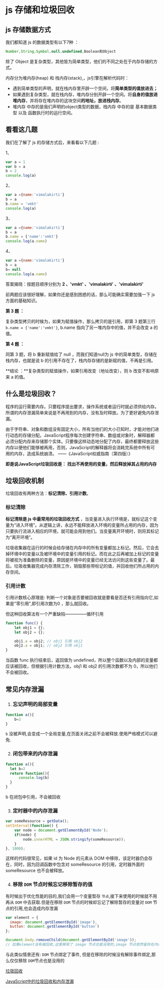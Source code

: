 # js 存储和垃圾回收

##  js 存储数据方式

我们都知道 js 的数据类型有以下7种 ：

```js 
Number,String,Symbol,null,undefined,Boolean和Object
```

除了 Object 是复杂类型，其他皆为简单类型，他们的不同之处在于内存存储的方式。

内存分为堆内存(heap) 和 栈内存(stack),，js引擎在解析代码时：

- 遇到简单类型的声明，就在栈内存里开辟一个空间，将**简单类型的值放进去；**
- 如果遇到复杂类型，就在栈内存，堆内存分别开辟一个空间。将**自身的值放进堆内存**，并将存在堆内存的这块空间**的地址，放进栈内存**。
- 堆内存 中存的是我们声明的object类型的数据，栈内存 中存的是 基本数据类型 以及 函数执行时的运行空间。

## 看看这几题

我们在了解了 js 的存储方式后，来看看以下几题 :

1、

```js
var a = 1
var b = a
b = 2
console.log(a)
```

2、

```js
var a ={name:'vimalakirti'}
b = a
b.name = 'vmkt'
console.log(a)
```

3、

```js
var a ={name:'vimalakirti'}
b = a
b.name = {'name':'vmkt'}
console.log(a.name)
```

4、

```js
var a ={name:'vimalakirti'}
b = a
b= null
console.log(a.name)
```

答案揭晓：按题目顺序分别为  **2 、'vmkt' 、'vimalakirti' 、'vimalakirti'**

前两题应该很好理解，如果你还是感到困惑的话，那么可能确实需要加强一下 js 方面的基础知识。

**第 3 题 ：**

复杂类型拷贝的时候为，如果为赋值操作，那么拷贝的是引用，即第 3 题第三行 `b.name = {'name':'vmkt'}`, b.name 指向了另一堆内存中的值，并不会改变 a 的值。

**第 4 题 ：**

同第 3  题，将 b 重新赋值给了 null ，而我们知道null为 js 中的简单类型，存储在栈内存，也就是说 b 的引用不存在了，栈内存存储的是新赋的值，不再是引用。



**结论 ：**复杂类型的赋值操作，如果引用改变（地址改变），则 b 改变不影响原来 a 的值。

## 什么是垃圾回收？

程序的运行需要内存。只要程序提出要求，操作系统或者运行时就必须供给内存。所谓的内存泄漏简单来说是不再用到的内存，没有及时释放。为了更好避免内存泄漏。

由于字符串、对象和数组没有固定大小，所有当他们的大小已知时，才能对他们进行动态的存储分配。JavaScript程序每次创建字符串、数组或对象时，解释器都必须分配内存来存储那个实体。只要像这样动态地分配了内存，最终都要释放这些内存以便他们能够被再用，否则，JavaScript的解释器将会消耗完系统中所有可用的内存，造成系统崩溃。    ——《JavaScript权威指南（第四版）》

**即是说JavaScript垃圾回收是： 找出不再使用的变量，然后释放掉其占用的内存**

## 垃圾回收机制

垃圾回收有两种方法：**标记清除、引用计数**。

### 标记清除



**标记清除是 js 中最常用的垃圾回收方式** ，当变量进入执行环境是，就标记这个变量为“进入环境”。从逻辑上讲，永远不能释放进入环境的变量所占用的内存，因为只要执行流进入相应的环境，就可能会用到他们。当变量离开环境时，则将其标记为“离开环境”。

垃圾收集器在运行的时候会给存储在内存中的所有变量都加上标记。然后，它会去掉环境中的变量以及被环境中的变量引用的标记。而在此之后再被加上标记的变量将被视为准备删除的变量，原因是环境中的变量已经无法访问到这些变量了。最后。垃圾收集器完成内存清除工作，销毁那些带标记的值，并回收他们所占用的内存空间。

### 引用计数

引用计数核心原理是: 判断一个对象是否要被回收就是要看是否还有引用指向它,如果是"零引用",即引用次数为0 ，那么就回收。

但这种回收算法有一个严重缺陷—————循环引用

```js
function func() {
    let obj1 = {};
    let obj2 = {};

    obj1.a = obj2; // obj1 引用 obj2
    obj2.a = obj1; // obj2 引用 obj1
}

```

当函数 func 执行结束后，返回值为 undefined，所以整个函数以及内部的变量都应该被回收，但根据引用计数方法，obj1 和 obj2 的引用次数都不为 0，所以他们不会被回收。

## 常见内存泄漏

1. ### **忘记声明的局部变量**

```js
function a(){
    b=2
}

```

`b` 没被声明,会变成一个全局变量,在页面关闭之前不会被释放.使用严格模式可以避免.

2. ### **闭包带来的内存泄漏**

```js
function a(){
  let b=2
  return function(){
      console.log(b)
  }
}
```

b 在闭包中引用，不会被回收

3. ###  **定时器中的内存泄漏**

```js
var someResource = getData();
setInterval(function() {
    var node = document.getElementById('Node');
    if(node) {
        node.innerHTML = JSON.stringify(someResource));
    }
}, 1000);

```

这样的代码很常见，如果 id 为 Node 的元素从 DOM 中移除，该定时器仍会存在，同时，因为回调函数中包含对 someResource 的引用，定时器外面的 someResource 也不会被释放。

4. ### **移除 `DOM` 节点时候忘记移除暂存的值**

有时候出于优化性能的目的,我们会用一个变量暂存 `节点`,接下来使用的时候就不用再从 `DOM` 中去获取.但是在移除 `DOM` 节点的时候却忘记了解除暂存的变量对 `DOM` 节点的引用,也会造成内存泄漏

```js
var element = {
  image: document.getElementById('image'),
  button: document.getElementById('button')
};

document.body.removeChild(document.getElementById('image'));
// 如果element没有被回收,这里移除了 image 节点也是没用的,image 节点依然留存在内存中.

```

与此类似情景还有: `DOM` 节点绑定了事件, 但是在移除的时候没有解除事件绑定,那么仅仅移除 `DOM`节点也是没用的



[垃圾回收](https://juejin.im/post/5cb33660e51d456e811d2687)

[JavaScript中的垃圾回收和内存泄漏](https://juejin.im/post/5b4d421e5188251b200176a6)

<Vssue/>